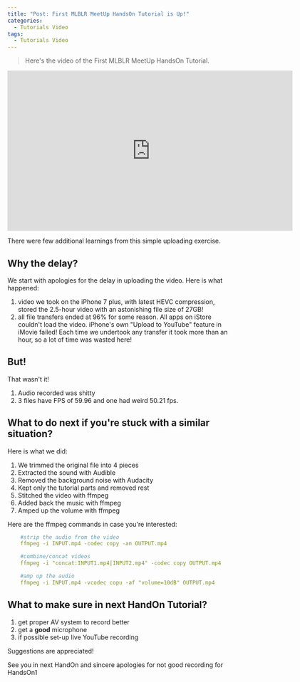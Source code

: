 ```yaml
---
title: "Post: First MLBLR MeetUp HandsOn Tutorial is Up!"
categories:
  - Tutorials Video
tags:
  - Tutorials Video
---
```


> Here's the video of the First MLBLR MeetUp HandsOn Tutorial.

<iframe width="640" height="360" src="https://youtu.be/MEnNymMOQJE" frameborder="0" allowfullscreen></iframe>

There were few additional learnings from this simple uploading exercise.

## Why the delay?
We start with apologies for the delay in uploading the video. Here is what happened:
1. video we took on the iPhone 7 plus, with latest HEVC compression, stored the 2.5-hour video with an astonishing file size of 27GB!
2. all file transfers ended at 96% for some reason. All apps on iStore couldn't load the video. iPhone's own "Upload to YouTube" feature in iMovie failed! Each time we undertook any transfer it took more than an hour, so a lot of time was wasted here!

## But!
That wasn't it!
1. Audio recorded was shitty
2. 3 files have FPS of 59.96 and one had weird 50.21 fps.

## What to do next if you're stuck with a similar situation?
Here is what we did:
1. We trimmed the original file into 4 pieces
2. Extracted the sound with Audible
3. Removed the background noise with Audacity
4. Kept only the tutorial parts and removed rest
4. Stitched the video with ffmpeg
5. Added back the music with ffmpeg
6. Amped up the volume with ffmpeg

Here are the ffmpeg commands in case you're interested:

```yaml
    #strip the audio from the video
    ffmpeg -i INPUT.mp4 -codec copy -an OUTPUT.mp4

    #combine/concat videos
    ffmpeg -i "concat:INPUT1.mp4|INPUT2.mp4" -codec copy OUTPUT.mp4

    #amp up the audio
    ffmpeg -i INPUT.mp4 -vcodec copu -af "volume=10dB" OUTPUT.mp4

```

## What to make sure in next HandOn Tutorial?
1. get proper AV system to record better
2. get a **good** microphone
3. if possible set-up live YouTube recording

Suggestions are appreciated!

See you in next HandOn and sincere apologies for not good recording for HandsOn1


